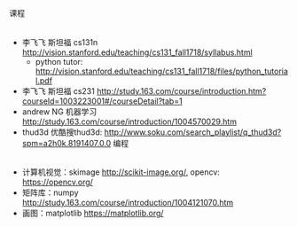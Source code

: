 课程
######
- 李飞飞 斯坦福 cs131n http://vision.stanford.edu/teaching/cs131_fall1718/syllabus.html
  - python tutor: http://vision.stanford.edu/teaching/cs131_fall1718/files/python_tutorial.pdf
- 李飞飞 斯坦福 cs231 http://study.163.com/course/introduction.htm?courseId=1003223001#/courseDetail?tab=1
- andrew NG 机器学习 http://study.163.com/course/introduction/1004570029.htm
- thud3d 优酷搜thud3d: http://www.soku.com/search_playlist/q_thud3d?spm=a2h0k.8191407.0.0
编程
######
- 计算机视觉：skimage http://scikit-image.org/, opencv: https://opencv.org/
- 矩阵库：numpy http://study.163.com/course/introduction/1004121070.htm
- 画图：matplotlib https://matplotlib.org/
